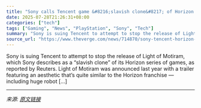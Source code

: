 ```yaml
---
title: "Sony calls Tencent game &#8216;slavish clone&#8217; of Horizon in new lawsuit"
date: 2025-07-28T21:26:31+08:00
categories: ["tech"]
tags: ["Gaming", "News", "PlayStation", "Sony", "Tech"]
summary: "Sony is suing Tencent to attempt to stop the release of Light of Motiram, which Sony describes as a “slavish clone” of its Horizon series of games, as reported by Reuters. Light of Motiram was announc"
source_url: "https://www.theverge.com/news/714870/sony-tencent-horizon-clone-lawsuit"
---
```


Sony is suing Tencent to attempt to stop the release of Light of Motiram, which Sony describes as a “slavish clone” of its Horizon series of games, as reported by Reuters. Light of Motiram was announced last year with a trailer featuring an aesthetic that’s quite similar to the Horizon franchise — including huge robot [&#8230;]

---

*来源: [原文链接](https://www.theverge.com/news/714870/sony-tencent-horizon-clone-lawsuit)*

